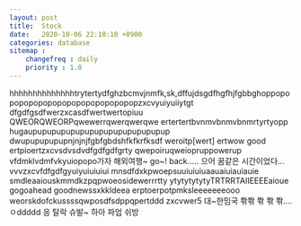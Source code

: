 ```yaml
---
layout: post
title:  Stock
date:   2020-10-06 22:10:10 +0900
categories: database
sitemap :
    changefreq : daily
    priority : 1.0
---
```

hhhhhhhhhhhhhhtrytertydfghzbcmvjnmfk,sk,dffujdsgdfhgfhjfgbbghoppopopopopopopopopopopopopopopopzxcvyuiyuiiytgt
dfgdfgsdfwerzxcasdfwertwertopiuu
QWEORQWEORPqwewerrqwerqwerqwe
ertertertbvnmvbnmvbnmrtyrtyopp
hugaupupupupupupupupupupupupupupup
dwupupupupupnjnjnjfgbfgbdshfkfkrfksdf
weroitp[wert] ertwow good
ertpioertzxcvsdvsdvdfgdfgdfgrty
qwepoiruqweiopruppowerup
vfdmklvdmfvkyuiopopo가자 해외여행~
go~!
back..... 으어 꿈같은 시간이었다...
vvvzxcvfdfgdfgyuiyuiuiuiui
mnsdfdxkpwoepsuuiuiuiuaauaiuiauiauie
smdleaaiouskmmdkzpqpwoeosidewerrrtty
ytytytytytyTRTRRTAIIEEEEaioue gogoahead goodnewssxkkldeea
erptoerpotpmksleeeeeeeooo
weorskdofckussssqwposdfsdppqpertddd
zxcvwer5
대~한밈국 쫚쫚 쫚 쫚 쫚....ㅇddddd
응 탈락 슈발~ 하아 파업 쉬방